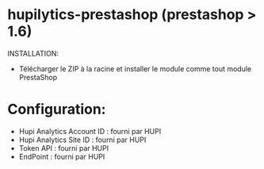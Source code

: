 # hupilytics-prestashop (prestashop > 1.6)

INSTALLATION:
- Télécharger le ZIP à la racine et installer le module comme tout module PrestaShop 

# Configuration:
- Hupi Analytics Account ID : fourni par HUPI
- Hupi Analytics Site ID : fourni par HUPI
- Token API : fourni par HUPI
- EndPoint : fourni par HUPI
